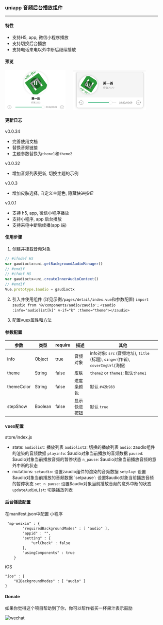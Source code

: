 ### uniapp 音频后台播放组件

---
#### 特性
+ 支持H5, app, 微信小程序播放
+ 支持切换后台播放
+ 支持电话来电以外中断后继续播放

#### 预览
<img src="screenshop/../screenshot/music.png" style="width:200px">
<img src="screenshop/../screenshot/fm.png" style="width:240px;margin-left: 20px">

#### 更新日志

v0.0.34
- 完善使用文档
- 替换音频链接
- 主题参数替换为`theme1`和`theme2`

v0.0.32
- 增加音频列表更新, 切换主题的示例

v0.0.3
- 增加皮肤选择,  自定义主题色, 隐藏快进按钮

v0.0.1
- 支持 h5, app, 微信小程序播放
- 支持小程序, app 后台播放
- 支持来电中断后续播(app 端)

#### 使用步骤

1. 创建并挂载音频对象
```javascript
// #ifndef H5
var gaudioctx=uni.getBackgroundAudioManager()
// #endif
// #ifdef H5
var gaudioctx=uni.createInnerAudioContext()
// #endif
Vue.prototype.$audio = gaudioctx
```
2. 引入并使用组件 (详见示例`/pages/detail/index.vue`和参数配置)
`import zaudio from '@/components/audio/zaudio';`
`<zaudio :info="audiolist[k]" v-if="k" :theme="theme"></zaudio>`

3. 配置vuex属性和方法

#### 参数配置

参数 | 类型 | require | 描述 | 其他
-|-|-|-|-
info | Object | true | 音频对象 | info对象: `src` (音频地址), `title` (标题), `singer`(作者), `coverImgUrl`(海报)
theme | String | false | 皮肤 | `theme2` or `theme1`;   默认`theme1`
themeColor | String | false | 进度条颜色 |  默认 `#42b983`
stepShow | Boolean | false | 显示快进按钮 |  默认 `true`



#### vuex配置
store/index.js
+ state: 
`audiolist`: 播放列表
`audiolist2`: 切换的播放列表
`audio`: zaudio组件的渲染的音频数据
`playinfo`: $audio对象当前播放的音频数据
`paused`: $audio对象当前播放音频的暂停状态
`n_pause`: $audio对象当前播放音频的意外中断的状态
+ mutations: 
`setaudio`: 设置zaudio组件的渲染的音频数据
`setplay`: 设置$audio对象当前播放的音频数据
`setpause`: 设置$audio对象当前播放音频的暂停状态
`set_n_pause`: 设置$audio对象当前播放音频的意外中断的状态
`updateAudioList`: 切换播放列表

#### 后台播放配置
在manifest.json中配置
小程序

```
 "mp-weixin" : {
		"requiredBackgroundModes" : [ "audio" ],
        "appid" : "",
        "setting" : {
            "urlCheck" : false
        },
        "usingComponents" : true
    }
```

iOS

```
"ios" : {
    "UIBackgroundModes" : [ "audio" ]
}
```

#### Donate
如果你觉得这个项目帮助到了你，你可以帮作者买一杯果汁表示鼓励

![wechat](http://cdn.jingangtui.top/wechat.jpg)